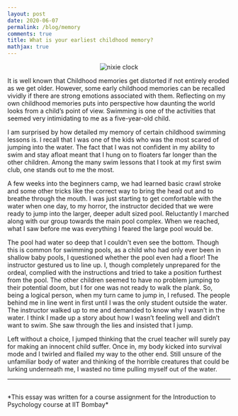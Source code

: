 ```yaml
---
layout: post
date: 2020-06-07
permalink: /blog/memory
comments: true
title: What is your earliest childhood memory?
mathjax: true
---
```


<p align="center">
  <img src="{{site.baseurl}}/assets/images/deep_pool.jpg" alt="nixie clock"/>
</p>   

It is well known that Childhood memories get distorted if not entirely eroded as we get older. However, some early childhood memories can be recalled vividly if there are strong emotions associated with them. Reflecting on my own childhood memories puts into perspective how daunting the world looks from a child’s point of view. Swimming is one of the activities that seemed very intimidating to me as a five-year-old child.

I am surprised by how detailed my memory of certain childhood swimming lessons is. I recall that I was one of the kids who was the most scared of jumping into the water. The fact that I was not confident in my ability to swim and stay afloat meant that I hung on to floaters far longer than the other children. Among the many swim lessons that I took at my first swim club, one stands out to me the most.

A few weeks into the beginners camp, we had learned basic crawl stroke and some other tricks like the correct way to bring the head out and to breathe through the mouth. I was just starting to get comfortable with the water when one day, to my horror, the instructor decided that we were ready to jump into the larger, deeper adult sized pool. Reluctantly I marched along with our group towards the main pool complex. When we reached, what I saw before me was everything I feared the large pool would be.

The pool had water so deep that I couldn't even see the bottom. Though this is common for swimming pools, as a child who had only ever been in shallow baby pools, I questioned whether the pool even had a floor! The instructor gestured us to line up. I, though completely unprepared for the ordeal, complied with the instructions and tried to take a position furthest from the pool. The other children seemed to have no problem jumping to their potential doom, but I for one was not ready to walk the plank. So, being a logical person, when my turn came to jump in, I refused. The people behind me in line went in first until I was the only student outside the water. The instructor walked up to me and demanded to know why I wasn’t in the water. I think I made up a story about how I wasn’t feeling well and didn’t want to swim. She saw through the lies and insisted that I jump.

Left without a choice, I jumped thinking that the cruel teacher will surely pay for making an innocent child suffer. Once in, my body kicked into survival mode and I twirled and flailed my way to the other end. Still unsure of the unfamiliar body of water and thinking of the horrible creatures that could be lurking underneath me, I wasted no time pulling myself out of the water.
<br>
<hr>
<br>
*This essay was written for a course assignment for the Introduction to Psychology course at IIT Bombay*


